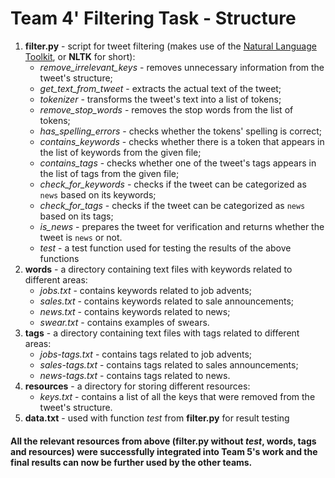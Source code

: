 # Team 4' Filtering Task - Structure

1. __filter.py__ - script for tweet filtering (makes use of the [Natural Language Toolkit](https://www.nltk.org/), or __NLTK__ for short):
    * *remove_irrelevant_keys* - removes unnecessary information from the tweet's structure;
    * *get_text_from_tweet* - extracts the actual text of the tweet;
    * *tokenizer* - transforms the tweet's text into a list of tokens;
    * *remove_stop_words* - removes the stop words from the list of tokens;
    * *has_spelling_errors* - checks whether the tokens' spelling is correct;
    * *contains_keywords* - checks whether there is a token that appears in the list of keywords from the given file;
    * *contains_tags* - checks whether one of the tweet's tags appears in the list of tags from the given file;
    * *check_for_keywords* - checks if the tweet can be categorized as `news` based on its keywords;
    * *check_for_tags* - checks if the tweet can be categorized as `news` based on its tags;
    * *is_news* - prepares the tweet for verification and returns whether the tweet is `news` or not.
    * *test* - a test function used for testing the results of the above functions
2. __words__ - a directory containing text files with keywords related to different areas:
    * *jobs.txt* - contains keywords related to job advents;
    * *sales.txt* - contains keywords related to sale announcements;
    * *news.txt* - contains keywords related to news;
    * *swear.txt* - contains examples of swears.
3. __tags__ - a directory containing text files with tags related to different areas:
    * *jobs-tags.txt* - contains tags related to job advents;
    * *sales-tags.txt* - contains tags related to sales announcements;
    * *news-tags.txt* - contains tags related to news.
4. __resources__ - a directory for storing different resources:
    * *keys.txt* - contains a list of all the keys that were removed from the tweet's structure.
5. __data.txt__ - used with function *test* from __filter.py__ for result testing

#### All the relevant resources from above (filter.py without *test*, words, tags and resources) were successfully integrated into Team 5's work and the final results can now be further used by the other teams.
